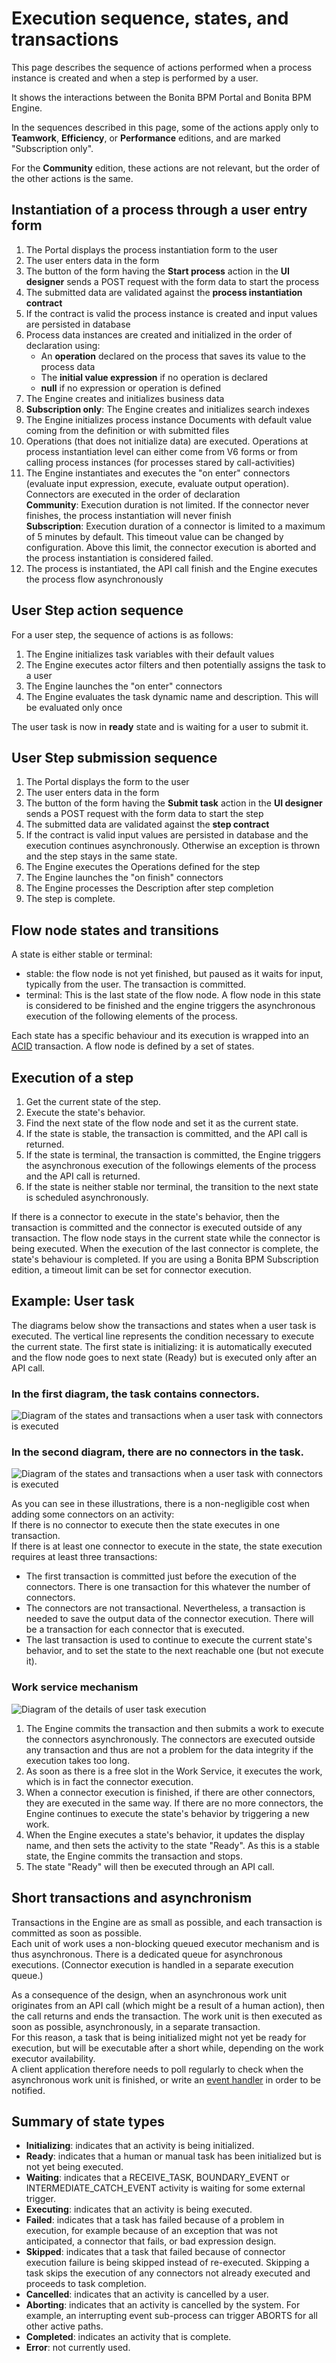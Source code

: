 # Execution sequence, states, and transactions

This page describes the sequence of actions performed when a process instance is created and when a step is performed by a user.

It shows the interactions between the Bonita BPM Portal and Bonita BPM Engine.

In the sequences described in this page, some of the actions apply only to **Teamwork**, **Efficiency**, or **Performance** editions, and are marked "Subscription only".

For the **Community** edition, these actions are not relevant, but the order of the other actions is the same.

## Instantiation of a process through a user entry form

1. The Portal displays the process instantiation form to the user
1. The user enters data in the form
1. The button of the form having the **Start process** action in the **UI designer** sends a POST request with the form data to start the process
1. The submitted data are validated against the **process instantiation contract**
1. If the contract is valid the process instance is created and input values are persisted in database
6. Process data instances are created and initialized in the order of declaration using:
    * An **operation** declared on the process that saves its value to the process data
    * The **initial value expression** if no operation is declared
    * **null** if no expression or operation is defined
7. The Engine creates and initializes business data
1. **Subscription only**: The Engine creates and initializes search indexes
1. The Engine initializes process instance Documents with default value coming from the definition or with submitted files
1. Operations (that does not initialize data) are executed. Operations at process instantiation level can either come from V6 forms or from calling process instances (for processes stared by call-activities)
1. The Engine instantiates and executes the "on enter" connectors (evaluate input expression, execute, evaluate output operation). Connectors are executed in the order of declaration  
   **Community**: Execution duration is not limited. If the connector never finishes, the process instantiation will never finish  
   **Subscription**: Execution duration of a connector is limited to a maximum of 5 minutes by default. This timeout value can be changed by configuration. Above this limit,
   the connector execution is aborted and the process instantiation is considered failed.
1. The process is instantiated, the API call finish and the Engine executes the process flow asynchronously


## User Step action sequence

For a user step, the sequence of actions is as follows:

1. The Engine initializes task variables with their default values
1. The Engine executes actor filters and then potentially assigns the task to a user
1. The Engine launches the "on enter" connectors
1. The Engine evaluates the task dynamic name and description. This will be evaluated only once

The user task is now in **ready** state and is waiting for a user to submit it.

## User Step submission sequence

1. The Portal displays the form to the user
1. The user enters data in the form
1. The button of the form having the **Submit task** action in the **UI designer** sends a POST request with the form data to start the step
1. The submitted data are validated against the **step contract**
1. If the contract is valid input values are persisted in database and the execution continues asynchronously. Otherwise an exception is thrown and the step stays in the same state.
1. The Engine executes the Operations defined for the step
1. The Engine launches the "on finish" connectors
1. The Engine processes the Description after step completion
1. The step is complete.


## Flow node states and transitions

A state is either stable or terminal:

* stable: the flow node is not yet finished, but paused as it waits for input, typically from the user. The transaction is committed.
* terminal: This is the last state of the flow node. A flow node in this state is considered to be finished and the engine triggers the asynchronous execution of the following elements of the process.

Each state has a specific behaviour and its execution is wrapped into an [ACID](https://en.wikipedia.org/wiki/ACID) transaction.
A flow node is defined by a set of states.


## Execution of a step

1. Get the current state of the step.
1. Execute the state's behavior.
1. Find the next state of the flow node and set it as the current state.
  1. If the state is stable, the transaction is committed, and the API call is returned.
  1. If the state is terminal, the transaction is committed, the Engine triggers the asynchronous execution of the followings elements of the process and the API call is returned.
  1. If the state is neither stable nor terminal, the transition to the next state is scheduled asynchronously.

If there is a connector to execute in the state's behavior, then the transaction is committed and the connector is executed outside of any transaction.
The flow node stays in the current state while the connector is being executed.
When the execution of the last connector is complete, the state's behaviour is completed. If you are using a Bonita BPM Subscription edition, a timeout limit can be set for connector execution.


## Example: User task

The diagrams below show the transactions and states when a user task is executed.
The vertical line represents the condition necessary to execute the current state.
The first state is initializing: it is automatically executed and the flow node goes to next state (Ready) but is executed only after an API call.

### In the first diagram, the task contains connectors.

![Diagram of the states and transactions when a user task with connectors is executed](images/images-6_0/user_task_execution_with_connector.png)

### In the second diagram, there are no connectors in the task.

![Diagram of the states and transactions when a user task with connectors is executed](images/images-6_0/user_task_execution_without_connector.png)

As you can see in these illustrations, there is a non-negligible cost when adding some connectors on an activity:  
If there is no connector to execute then the state executes in one transaction.  
If there is at least one connector to execute in the state, the state execution requires at least three transactions:

* The first transaction is committed just before the execution of the connectors. There is one transaction for this whatever the number of connectors.
* The connectors are not transactional. Nevertheless, a transaction is needed to save the output data of the connector execution. There will be a transaction for each connector that is executed.
* The last transaction is used to continue to execute the current state's behavior, and to set the state to the next reachable one (but not execute it).



### Work service mechanism

![Diagram of the details of user task execution](images/images-6_0/user_task_details.png)



1. The Engine commits the transaction and then submits a work to execute the connectors asynchronously. The connectors are executed outside any transaction and thus are not a problem for the data integrity if the execution takes too long.
1. As soon as there is a free slot in the Work Service, it executes the work, which is in fact the connector execution.
1. When a connector execution is finished, if there are other connectors, they are executed in the same way. If there are no more connectors, the Engine continues to execute the state's behavior by triggering a new work.
1. When the Engine executes a state's behavior, it updates the display name, and then sets the activity to the state "Ready". As this is a stable state, the Engine commits the transaction and stops.
1. The state "Ready" will then be executed through an API call.


## Short transactions and asynchronism

Transactions in the Engine are as small as possible, and each transaction is committed as soon as possible.  
Each unit of work uses a non-blocking queued executor mechanism and is thus asynchronous. There is a dedicated queue for asynchronous executions. (Connector execution is handled in a separate execution queue.)

As a consequence of the design, when an asynchronous work unit originates from an API call (which might be a result of a human action), then the call returns and ends the transaction.
The work unit is then executed as soon as possible, asynchronously, in a separate transaction.  
For this reason, a task that is being initialized might not yet be ready for execution, but will be executable after a short while, depending on the work executor availability.  
A client application therefore needs to poll regularly to check when the asynchronous work unit is finished, or write an [event handler](event-handlers.md) in order to be notified.

## Summary of state types

* **Initializing**: indicates that an activity is being initialized.
* **Ready**: indicates that a human or manual task has been initialized but is not yet being executed.
* **Waiting**: indicates that a RECEIVE\_TASK, BOUNDARY\_EVENT or INTERMEDIATE\_CATCH\_EVENT activity is waiting for some external trigger.
* **Executing**: indicates that an activity is being executed.
* **Failed**: indicates that a task has failed because of a problem in execution, for example because of an exception that was not anticipated, a connector that fails, or bad expression design.
* **Skipped**: indicates that a task that failed because of connector execution failure is being skipped instead of re-executed. Skipping a task skips the execution of any connectors not already executed and proceeds to task completion.
* **Cancelled**: indicates that an activity is cancelled by a user.
* **Aborting**: indicates that an activity is cancelled by the system. For example, an interrupting event sub-process can trigger ABORTS for all other active paths.
* **Completed**: indicates an activity that is complete.
* **Error**: not currently used.
